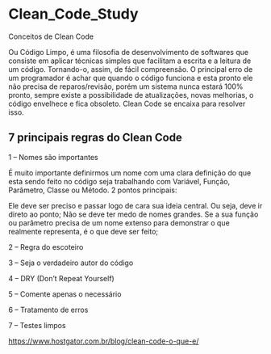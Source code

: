 # Clean_Code_Study

Conceitos de Clean Code

Ou Código Limpo, é uma filosofia de desenvolvimento de softwares que consiste em aplicar técnicas simples que facilitam a escrita e a leitura de um código. Tornando-o, assim, de fácil compreensão. O principal erro de um programador é achar que quando o código funciona e esta pronto ele não precisa de reparos/revisão, porém um sistema nunca estará 100% pronto, sempre existe a possibilidade de atualizações, novas melhorias, o código envelhece e fica obsoleto. Clean Code se encaixa para resolver isso.

## 7 principais regras do Clean Code

1 – Nomes são importantes

É muito importante definirmos um nome com uma clara definição do que esta sendo feito no código seja trabalhando com Variável, Função, Parâmetro, Classe ou Método. 2 pontos principais:

Ele deve ser preciso e passar logo de cara sua ideia central. Ou seja, deve ir direto ao ponto; Não se deve ter medo de nomes grandes. Se a sua função ou parâmetro precisa de um nome extenso para demonstrar o que realmente representa, é o que deve ser feito;


2 – Regra do escoteiro


3 – Seja o verdadeiro autor do código


4 – DRY (Don’t Repeat Yourself)


5 – Comente apenas o necessário


6 – Tratamento de erros


7 – Testes limpos


https://www.hostgator.com.br/blog/clean-code-o-que-e/
